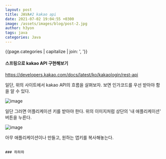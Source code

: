 ```yaml
---
layout: post
title: JAVA#2 kakao api
date: 2021-07-02 19:04:55 +0300
image: /assets/images/blog/post-2.jpg
author: h3yon
tags: java
categories: Java
---
```


{{page.categories | capitalize | join: ', '}}


<h4>스프링으로 kakao API 구현해보기</h4>


https://developers.kakao.com/docs/latest/ko/kakaologin/rest-api

일단, 위의 사이트에서 kakao API의 흐름을 살펴보자.
보면 인가코드를 우선 받아야 함을 알 수 있다.

![image](https://user-images.githubusercontent.com/46602874/124142896-9a798600-dac5-11eb-8cc3-1ebab94bd2b1.png)

일단 그러면 어플리케이션 키를 받아야 한다.
위의 이미지처럼 상단의 '내 애플리케이션' 버튼을 누른다.

![image](https://user-images.githubusercontent.com/46602874/124144091-9d28ab00-dac6-11eb-8d3a-f73b5e1f40e0.png)

아무 애플리케이션이나 만들고,
원하는 앱키를 복사해놓는다.

<pre>
<code>
### 하하하
</pre>
</code>
